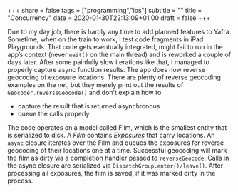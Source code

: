 +++
share = false
tags = ["programming","ios"]
subtitle = ""
title = "Concurrency"
date = 2020-01-30T22:13:09+01:00
draft =  false
+++

Due to my day job, there is hardly any time to add planned features to Yafra. Sometime, when on the train to work, I test code fragments in iPad Playgrounds. That code gets eventually integrated, might fail to run in the app’s context (never `wait()` on the main thread) and is reworked a couple of days later. After some painfully slow iterations like that, I managed to properly capture async function results. The app does now reverse geocoding of exposure locations. 
There are plenty of reverse geocoding examples on the net, but they merely print out the results of `Geocoder.reverseGeocode()` and don't explain how to

- capture the result that is returned asynchronous
- queue the calls properly 

The code operates on a model called Film, which is the smallest entity that is serialized to disk. A *Film* contains *Exposures* that carry locations. An `async` closure iterates over the Film and queues the exposures for reverse geocoding of their locations one at a time. Successful  geocoding will mark the film as dirty via a completion handler passed to  `reverseGeocode`. Calls in the async closure are serialized via `DispatchGroup.enter()/leave()`. After processing all exposures, the film is saved, if it was marked dirty in the process. 